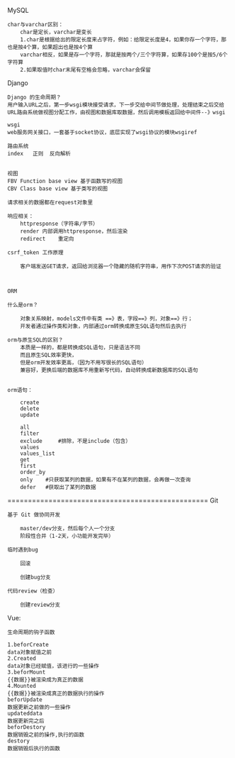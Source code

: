MySQL

	char与varchar区别：
		char是定长，varchar是变长
		1.char是根据给出的限定长度来占字符，例如：给限定长度是4，如果你存一个字符，那也是按4个算，如果超出也是按4个算
		varchar相反，如果是存一个字符，那就是按两个/三个字符算，如果存100个是按5/6个字符算
		2.如果取值时char末尾有空格会忽略，varchar会保留
		
Django

	Django 的生命周期？
	用户输入URL之后，第一步wsgi模块接受请求，下一步交给中间节做处理，处理结束之后交给URL路由系统做视图分配工作，由视图和数据库取数据，然后调用模板返回给中间件--》wsgi

	wsgi
	web服务网关接口，一套基于socket协议，底层实现了wsgi协议的模块wsgiref

	路由系统
	index	正则	反向解析


	视图
	FBV	Function base view 基于函数写的视图
	CBV	Class base view	基于类写的视图

	请求相关的数据都在request对象里

	响应相关：
		httpresponse（字符串/字节）
		render 内部调用httpresponse，然后渲染
		redirect	重定向

	csrf_token 工作原理

		客户端发送GET请求，返回给浏览器一个隐藏的随机字符串，用作下次POST请求的验证
		
		

	ORM

	什么是orm？

		对象关系映射，models文件中有类 ==》表，字段==》列，对象==》行；
		开发者通过操作类和对象，内部通过orm转换成原生SQL语句然后去执行
		
	orm与原生SQL的区别？
		本质是一样的，都是转换成SQL语句，只是语法不同
		而且原生SQL效率更快，
		但是orm开发效率更高，（因为不用写很长的SQL语句）
		兼容好，更换后端的数据库不用重新写代码，自动转换成新数据库的SQL语句
		

	orm语句：	
		
		create
		delete
		update
		
		all
		filter
		exclude		#排除，不是include（包含）
		values
		values_list
		get
		first
		order_by
		only	#只获取某列的数据，如果有不在某列的数据，会再做一次查询
		defer	#获取出了某列的数据
	
=================================================
Git

	基于 Git 做协同开发
	
		master/dev分支，然后每个人一个分支
		阶段性合并（1-2天，小功能开发完毕）
		
	临时遇到bug
	
		回滚
		
		创建bug分支
		
	代码review（检查）
	
		创建review分支
		

Vue:

	生命周期的钩子函数
	
	1.beforCreate
	data对象赋值之前
	2.Created
	data对象已经赋值，该进行的一些操作
	3.beforMount
	{{数据}}被渲染成为真正的数据
	4.Mounted
	{{数据}}被渲染成真正的数据执行的操作
	beforUpdate 
	数据更新之前做的一些操作 
	updateddata
	数据更新完之后
	beforDestory
	数据销毁之前的操作,执行的函数
	destory
	数据销毁后执行的函数
	
